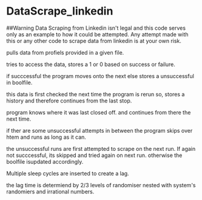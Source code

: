 # DataScrape_linkedin

##Warning Data Scraping from Linkedin isn't legal and this code serves only as an example to how it could be attempted.
Any attempt made with this or any other code to scrape data from linkedin is at your own risk.

pulls data from profiels provided in a given file. 

tries to access the data, stores a 1 or 0 based on success or failure.

if succcessful the program moves onto the next else stores a unsuccessful in boolfile.

this data is first checked the next time the program is rerun so, stores a history and therefore continues from the last stop.

program knows where it was last closed off. and continues from there the next time.

if ther are some unsuccessful attempts in between the program skips over htem and runs as long as it can.

the unsuccessful runs are first attempted to scrape on the next run. If again not succcessful, its skipped and tried again on next run. otherwise the boolfile isupdated accordingly.

Multiple sleep cycles are inserted to create a lag. 

the lag time is determiend by 2/3 levels of randomiser nested with system's randomiers and irrational numbers.
